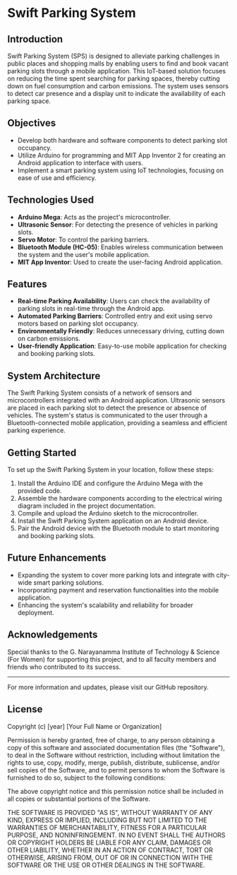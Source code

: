 # Swift Parking System

## Introduction

Swift Parking System (SPS) is designed to alleviate parking challenges in public places and shopping malls by enabling users to find and book vacant parking slots through a mobile application. This IoT-based solution focuses on reducing the time spent searching for parking spaces, thereby cutting down on fuel consumption and carbon emissions. The system uses sensors to detect car presence and a display unit to indicate the availability of each parking space.

## Objectives

- Develop both hardware and software components to detect parking slot occupancy.
- Utilize Arduino for programming and MIT App Inventor 2 for creating an Android application to interface with users.
- Implement a smart parking system using IoT technologies, focusing on ease of use and efficiency.

## Technologies Used

- **Arduino Mega**: Acts as the project's microcontroller.
- **Ultrasonic Sensor**: For detecting the presence of vehicles in parking slots.
- **Servo Motor**: To control the parking barriers.
- **Bluetooth Module (HC-05)**: Enables wireless communication between the system and the user's mobile application.
- **MIT App Inventor**: Used to create the user-facing Android application.

## Features

- **Real-time Parking Availability**: Users can check the availability of parking slots in real-time through the Android app.
- **Automated Parking Barriers**: Controlled entry and exit using servo motors based on parking slot occupancy.
- **Environmentally Friendly**: Reduces unnecessary driving, cutting down on carbon emissions.
- **User-friendly Application**: Easy-to-use mobile application for checking and booking parking slots.

## System Architecture

The Swift Parking System consists of a network of sensors and microcontrollers integrated with an Android application. Ultrasonic sensors are placed in each parking slot to detect the presence or absence of vehicles. The system's status is communicated to the user through a Bluetooth-connected mobile application, providing a seamless and efficient parking experience.

## Getting Started

To set up the Swift Parking System in your location, follow these steps:

1. Install the Arduino IDE and configure the Arduino Mega with the provided code.
2. Assemble the hardware components according to the electrical wiring diagram included in the project documentation.
3. Compile and upload the Arduino sketch to the microcontroller.
4. Install the Swift Parking System application on an Android device.
5. Pair the Android device with the Bluetooth module to start monitoring and booking parking slots.

## Future Enhancements

- Expanding the system to cover more parking lots and integrate with city-wide smart parking solutions.
- Incorporating payment and reservation functionalities into the mobile application.
- Enhancing the system's scalability and reliability for broader deployment.

## Acknowledgements

Special thanks to the G. Narayanamma Institute of Technology & Science (For Women) for supporting this project, and to all faculty members and friends who contributed to its success.

---

For more information and updates, please visit our GitHub repository.

## License

Copyright (c) [year] [Your Full Name or Organization]

Permission is hereby granted, free of charge, to any person obtaining a copy of this software and associated documentation files (the "Software"), to deal in the Software without restriction, including without limitation the rights to use, copy, modify, merge, publish, distribute, sublicense, and/or sell copies of the Software, and to permit persons to whom the Software is furnished to do so, subject to the following conditions:

The above copyright notice and this permission notice shall be included in all copies or substantial portions of the Software.

THE SOFTWARE IS PROVIDED "AS IS", WITHOUT WARRANTY OF ANY KIND, EXPRESS OR IMPLIED, INCLUDING BUT NOT LIMITED TO THE WARRANTIES OF MERCHANTABILITY, FITNESS FOR A PARTICULAR PURPOSE, AND NONINFRINGEMENT. IN NO EVENT SHALL THE AUTHORS OR COPYRIGHT HOLDERS BE LIABLE FOR ANY CLAIM, DAMAGES OR OTHER LIABILITY, WHETHER IN AN ACTION OF CONTRACT, TORT OR OTHERWISE, ARISING FROM, OUT OF OR IN CONNECTION WITH THE SOFTWARE OR THE USE OR OTHER DEALINGS IN THE SOFTWARE.
